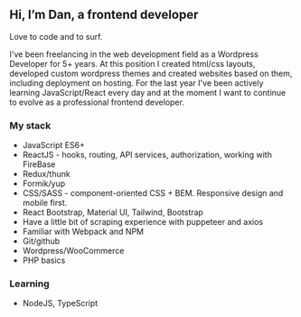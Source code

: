 ## Hi, I’m Dan, a frontend developer
Love to code and to surf. 

I've been freelancing in the web development field as a Wordpress Developer for 5+ years. At this position I created html/css layouts, developed custom wordpress themes and created websites based on them, including deployment on hosting.
For the last year I've been actively learning JavaScript/React every day and at the moment I want to continue to evolve as a professional frontend developer. 
 
### My stack
- JavaScript ES6+
- ReactJS - hooks, routing, API services, authorization, working with FireBase
- Redux/thunk
- Formik/yup
- CSS/SASS -  component-oriented CSS + BEM. Responsive design and mobile first. 
- React Bootstrap, Material UI, Tailwind, Bootstrap
- Have a little bit of scraping experience with puppeteer and axios
- Familiar with Webpack and NPM
- Git/github
- Wordpress/WooCommerce
- PHP basics

### Learning
- NodeJS, TypeScript

<!---
tkachukcha/tkachukcha is a ✨ special ✨ repository because its `README.md` (this file) appears on your GitHub profile.
You can click the Preview link to take a look at your changes.
--->
